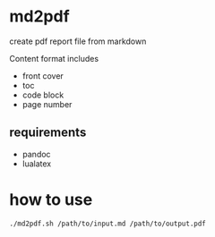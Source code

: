 # md2pdf

create pdf report file from markdown

Content format includes

- front cover
- toc
- code block
- page number


## requirements

- pandoc
- lualatex


# how to use

```shell
./md2pdf.sh /path/to/input.md /path/to/output.pdf
```
